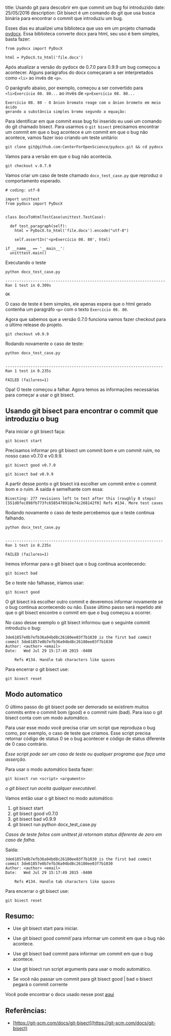 title: Usando git para descobrir em que commit um bug foi introduzido
date: 25/05/2016
description: Git bisect é um comando do git que usa busca binária para encontrar o commit que introduziu um bug.

Esses dias eu atualizei uma biblioteca que uso em um projeto chamada [pydocx](https://github.com/CenterForOpenScience/pydocx). Essa biblioteca converte docx para html, seu uso é bem simples, basta fazer:

    from pydocx import PyDocX
    
    html = PyDocX.to_html('file.docx')

Após atualizar a versão do pydocx de 0.7.0 para 0.9.9 um bug começou a acontecer. Alguns parágrafos do docx começaram a ser interpretados como `<li>` ao invés de `<p>`.

O parágrafo abaixo, por exemplo, começou a ser convertido para `<li>Exercício 08. 80...` ao invés de `<p>Exercício 08. 80...`


    Exercício 08. 80 - O ânion bromato reage com o ânion brometo em meio ácido
    gerando a substância simples bromo segundo a equação:

Para identificar em que commit esse bug foi inserido eu usei um comando do git chamado bisect. Para usarmos o `git bisect` precisamos encontrar um commit em que o bug acontece e um commit em que o bug não acontece, vamos fazer isso criando um teste unitário:

	git clone git@github.com:CenterForOpenScience/pydocx.git && cd pydocx

Vamos para a versão em que o bug não acontecia.

	git checkout v.0.7.0

Vamos criar um caso de teste chamado `docx_test_case.py` que reproduz o comportamento esperado.

    # coding: utf-8

    import unittest
    from pydocx import PyDocX


    class DocxToHtmlTestCase(unittest.TestCase):
    	
      def test_paragraph(self):
        html = PyDocX.to_html('file.docx').encode("utf-8")

        self.assertIn('<p>Exercício 08. 80', html)

    if __name__ == '__main__':
      unitttest.main()

Executando o teste

	python docx_test_case.py

    ----------------------------------------------------------------------
    Ran 1 test in 0.309s

    OK


O caso de teste é bem simples, ele apenas espera que o html gerado contenha um paragráfo `<p>` com o texto `Exercício 08. 80`.

Agora que sabemos que a versão 0.7.0 funciona vamos fazer checkout para o último release do projeto.

	git checkout v0.9.9

Rodando novamente o caso de teste:

	python docx_test_case.py


    ---------------------------------------------------------------------
    Ran 1 test in 0.235s

    FAILED (failures=1)

Opa! O teste começou a falhar. Agora temos as informações necessárias para começar a usar o git bisect.


## Usando git bisect para encontrar o commit que introduziu o bug


Para iniciar o git bisect faça:

	git bisect start

Precisamos informar pro git bisect um commit bom e um commit ruim, no nosso caso v0.7.0 e v0.9.9.

	git bisect good v0.7.0

	git bisect bad v0.9.9

A partir desse ponto o git bisect irá escolher um commit entre o commit bom e o ruim. A saída é semelhante com essa:

    Bisecting: 277 revisions left to test after this (roughly 8 steps)
    [551d8fec898fb773fc6585478918e74c268142f0] Refs #134. More test cases


Rodando novamente o caso de teste percebemos que o teste continua falhando.

	python docx_test_case.py


    ---------------------------------------------------------------------
    Ran 1 test in 0.235s

    FAILED (failures=1)


Iremos informar para o git bisect que o bug continua acontecendo:

    git bisect bad

Se o teste não falhasse, iríamos usar:

    git bisect good

O git bisect irá escolher outro commit e deveremos informar novamente se o bug continua acontecendo ou não. Essse último passo será repetido até que o git bisect encontre o commit em que o bug começou a ocorrer.

No caso desse exemplo o git bisect informou que o seguinte commit introduziu o bug:


    3de61857e0b7efb36a94bd8c26180ee03f7b1030 is the first bad commit
    commit 3de61857e0b7efb36a94bd8c26180ee03f7b1030
    Author: <author> <email>
    Date:   Wed Jul 29 15:17:49 2015 -0400

        Refs #134. Handle tab characters like spaces

Para encerrar o git bisect use:

    git bisect reset


## Modo automatico

O último passo do git bisect pode ser demorado se existirem muitos commits entre o commit bom (good) e o commit ruim (bad).
Para isso o git bisect conta com um modo automático. 

Para usar esse modo você precisa criar um script que reproduza o bug como, por exemplo, o caso de teste que criamos. Esse script precisa retornar código de status 0 se o bug acontecer e código de status diferente de 0 caso contrário.

*Esse script pode ser um caso de teste ou qualquer programa que faça uma asserção.*

Para usar o modo automático basta fazer:

	git bisect run <script> <arguments>

*o git bisect run aceita qualquer executável.*

Vamos então usar o git bisect no modo automático:

1. git bisect start
2. git bisect good v0.7.0
3. git bisect bad v0.9.9
4. git bisect run python docx_test_case.py

*Casos de teste feitos com unittest já retornam status diferente de zero em caso de falha.*

Saída:


    3de61857e0b7efb36a94bd8c26180ee03f7b1030 is the first bad commit
    commit 3de61857e0b7efb36a94bd8c26180ee03f7b1030
    Author: <author> <email>
    Date:   Wed Jul 29 15:17:49 2015 -0400

        Refs #134. Handle tab characters like spaces


Para encerrar o git bisect use:

    git bisect reset

## Resumo:

* Use git bisect start para iniciar.

* Use git bisect good  commit`para informar um commit em que o bug não acontece.

* Use git bisect bad  commit para informar um commit em que o bug acontece.

* Use git bisect run script arguments para usar o modo automático.

* Se você não passar um commit para git bisect good | bad o bisect pegará o commit corrente
 

Você pode encontrar o docx usado nesse post [aqui](https://drive.google.com/file/d/0B7-HjtaVhQPSdmROaEs4bDBpWVU/view?usp=sharing)

## Referências:


* [https://git-scm.com/docs/git-bisect](https://git-scm.com/docs/git-bisect)